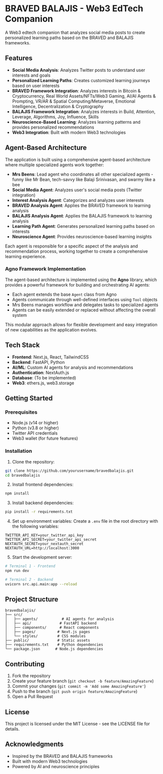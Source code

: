 # BRAVED BALAJIS - Web3 EdTech Companion

A Web3 edtech companion that analyzes social media posts to create personalized learning paths based on the BRAVED and BALAJIS frameworks.

## Features

- **Social Media Analysis**: Analyzes Twitter posts to understand user interests and goals
- **Personalized Learning Paths**: Creates customized learning journeys based on user interests
- **BRAVED Framework Integration**: Analyzes interests in Bitcoin & Cryptocurrency, Real World Assets/NFTs/Web3 Gaming, AI/AI Agents & Prompting, VR/AR & Spatial Computing/Metaverse, Emotional Intelligence, Decentralization & Cryptography
- **BALAJIS Framework Integration**: Analyzes interests in Build, Attention, Leverage, Algorithms, Joy, Influence, Skills
- **Neuroscience-Based Learning**: Analyzes learning patterns and provides personalized recommendations
- **Web3 Integration**: Built with modern Web3 technologies

## Agent-Based Architecture

The application is built using a comprehensive agent-based architecture where multiple specialized agents work together:

- **Mrs Beens**: Lead agent who coordinates all other specialized agents - funny like Mr Bean, tech-savvy like Balaji Srinivasan, and swarmy like a bee
- **Social Media Agent**: Analyzes user's social media posts (Twitter integration)
- **Interest Analysis Agent**: Categorizes and analyzes user interests
- **BRAVED Analysis Agent**: Applies the BRAVED framework to learning analysis
- **BALAJIS Analysis Agent**: Applies the BALAJIS framework to learning analysis
- **Learning Path Agent**: Generates personalized learning paths based on interests
- **Neuroscience Agent**: Provides neuroscience-based learning insights

Each agent is responsible for a specific aspect of the analysis and recommendation process, working together to create a comprehensive learning experience.

### Agno Framework Implementation

The agent-based architecture is implemented using the **Agno** library, which provides a powerful framework for building and orchestrating AI agents:

- Each agent extends the base `Agent` class from Agno
- Agents communicate through well-defined interfaces using `Tool` objects
- Mrs Beens manages workflow and delegates tasks to specialized agents
- Agents can be easily extended or replaced without affecting the overall system

This modular approach allows for flexible development and easy integration of new capabilities as the application evolves.

## Tech Stack

- **Frontend**: Next.js, React, TailwindCSS
- **Backend**: FastAPI, Python
- **AI/ML**: Custom AI agents for analysis and recommendations
- **Authentication**: NextAuth.js
- **Database**: (To be implemented)
- **Web3**: ethers.js, web3.storage

## Getting Started

### Prerequisites

- Node.js (v14 or higher)
- Python (v3.8 or higher)
- Twitter API credentials
- Web3 wallet (for future features)

### Installation

1. Clone the repository:
```bash
git clone https://github.com/yourusername/bravedbalajis.git
cd bravedbalajis
```

2. Install frontend dependencies:
```bash
npm install
```

3. Install backend dependencies:
```bash
pip install -r requirements.txt
```

4. Set up environment variables:
Create a `.env` file in the root directory with the following variables:
```
TWITTER_API_KEY=your_twitter_api_key
TWITTER_API_SECRET=your_twitter_api_secret
NEXTAUTH_SECRET=your_nextauth_secret
NEXTAUTH_URL=http://localhost:3000
```

5. Start the development server:
```bash
# Terminal 1 - Frontend
npm run dev

# Terminal 2 - Backend
uvicorn src.api.main:app --reload
```

## Project Structure

```
bravedbalajis/
├── src/
│   ├── agents/           # AI agents for analysis
│   ├── api/             # FastAPI backend
│   ├── components/      # React components
│   ├── pages/          # Next.js pages
│   └── styles/         # CSS modules
├── public/             # Static assets
├── requirements.txt    # Python dependencies
└── package.json       # Node.js dependencies
```

## Contributing

1. Fork the repository
2. Create your feature branch (`git checkout -b feature/AmazingFeature`)
3. Commit your changes (`git commit -m 'Add some AmazingFeature'`)
4. Push to the branch (`git push origin feature/AmazingFeature`)
5. Open a Pull Request

## License

This project is licensed under the MIT License - see the LICENSE file for details.

## Acknowledgments

- Inspired by the BRAVED and BALAJIS frameworks
- Built with modern Web3 technologies
- Powered by AI and neuroscience principles 